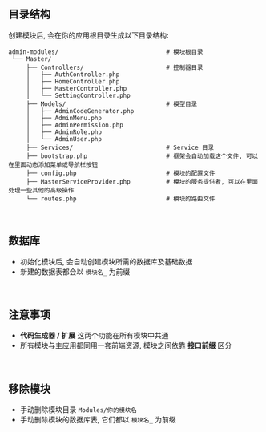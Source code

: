 ## __目录结构__

创建模块后, 会在你的应用根目录生成以下目录结构:

```
admin-modules/                              # 模块根目录
 └── Master/
     ├── Controllers/                       # 控制器目录
     │   ├── AuthController.php
     │   ├── HomeController.php
     │   ├── MasterController.php
     │   └── SettingController.php
     ├── Models/                            # 模型目录
     │   ├── AdminCodeGenerator.php
     │   ├── AdminMenu.php
     │   ├── AdminPermission.php
     │   ├── AdminRole.php
     │   └── AdminUser.php
     ├── Services/                          # Service 目录
     ├── bootstrap.php                      # 框架会自动加载这个文件, 可以在里面动态添加菜单或导航栏按钮
     ├── config.php                         # 模块的配置文件
     ├── MasterServiceProvider.php          # 模块的服务提供者, 可以在里面处理一些其他的高级操作
     └── routes.php                         # 模块的路由文件
```

<br>

## __数据库__

- 初始化模块后, 会自动创建模块所需的数据库及基础数据
- 新建的数据表都会以 `模块名_` 为前缀

<br>

## __注意事项__

- __代码生成器 / 扩展__ 这两个功能在所有模块中共通
- 所有模块与主应用都同用一套前端资源, 模块之间依靠 __接口前缀__ 区分

<br>

## __移除模块__

- 手动删除模块目录  `Modules/你的模块名`
- 手动删除模块的数据库表, 它们都以 `模块名_` 为前缀
